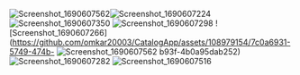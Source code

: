 ![Screenshot_1690607562](https://github.com/omkar20003/CatalogApp/assets/108979154/f7683d90-106e-4922-9a06-c6700c027c01)![Screenshot_1690607224](https://github.com/omkar20003/CatalogApp/assets/108979154/e0c662d8-e379-4b35-94be-1f4ea3d708ea)
![Screenshot_1690607350](https://github.com/omkar20003/CatalogApp/assets/108979154/355e16b0-455d-4f2c-bf86-ec983a123493)
![Screenshot_1690607298](https://github.com/omkar20003/CatalogApp/assets/108979154/261279a1-dcd5-47bf-bea6-226360849779)
![Screenshot_1690607266](https://github.com/omkar20003/CatalogApp/assets/108979154/7c0a6931-5749-474b-
![Screenshot_1690607562](https://github.com/omkar20003/CatalogApp/assets/108979154/eae7035a-e01a-473e-bc0e-017fb3341d41)
b93f-4b0a95dab252)
![Screenshot_1690607282](https://github.com/omkar20003/CatalogApp/assets/108979154/924cbb54-902a-4454-b011-7e421e5a64b7)
![Screenshot_1690607516](https://github.com/omkar20003/CatalogApp/assets/108979154/4c30f2d2-ec83-4618-a6d8-203a0a212eb3)
